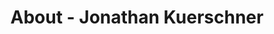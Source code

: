 ---
id: jonathan_kuerschner
permalink: "/about/jonathan_kuerschner"
full_name: Jonathan Kuerschner
title: About - Jonathan Kuerschner
role: Senior Program Manager
image: 
about: Jon hails from Colorado Springs and brings a unique portfolio of assets based on formal training, advanced certifications, and 25 years of experience in business operations and program/project management. He spent the first 15 years of his career in the fiercely competitive and customer-focused field of financial services. More recently, he served as IT Transformation Director, where he orchestrated the enterprise-wide transformation of development process to the Scaled Agile Framework model for ManTech International. 
github: 
linkedin: 
featimg: "/assets/aboutBanner1.jpg"
layout: about/profile
---